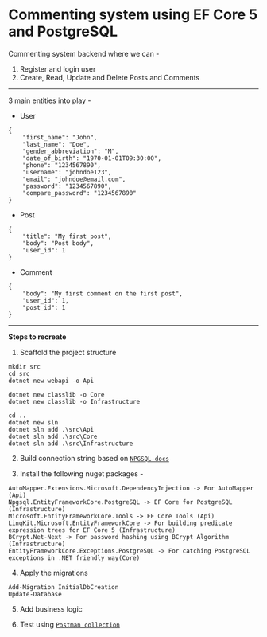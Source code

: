 # Commenting system using EF Core 5 and PostgreSQL

Commenting system backend where we can -
1. Register and login user
2. Create, Read, Update and Delete Posts and Comments

---
3 main entities into play -
- User
```
{
    "first_name": "John",
    "last_name": "Doe",
    "gender_abbreviation": "M",
    "date_of_birth": "1970-01-01T09:30:00",
    "phone": "1234567890",
    "username": "johndoe123",
    "email": "johndoe@email.com",
    "password": "1234567890",
    "compare_password": "1234567890"
}
```

- Post
```
{
    "title": "My first post",
    "body": "Post body",
    "user_id": 1
}
```

- Comment
```
{
    "body": "My first comment on the first post",
    "user_id": 1,
    "post_id": 1
}
```
---
**Steps to recreate**

1. Scaffold the project structure

```
mkdir src
cd src
dotnet new webapi -o Api

dotnet new classlib -o Core
dotnet new classlib -o Infrastructure

cd ..
dotnet new sln
dotnet sln add .\src\Api
dotnet sln add .\src\Core
dotnet sln add .\src\Infrastructure
```

2. Build connection string based on [`NPGSQL docs`](https://www.connectionstrings.com/npgsql/standard/)

3. Install the following nuget packages -
```
AutoMapper.Extensions.Microsoft.DependencyInjection -> For AutoMapper (Api)
Npgsql.EntityFrameworkCore.PostgreSQL -> EF Core for PostgreSQL (Infrastructure)
Microsoft.EntityFrameworkCore.Tools -> EF Core Tools (Api)
LinqKit.Microsoft.EntityFrameworkCore -> For building predicate expression trees for EF Core 5 (Infrastructure)
BCrypt.Net-Next -> For password hashing using BCrypt Algorithm (Infrastructure)
EntityFrameworkCore.Exceptions.PostgreSQL -> For catching PostgreSQL exceptions in .NET friendly way(Core)
```

4. Apply the migrations
```
Add-Migration InitialDbCreation
Update-Database
```

5. Add business logic

6. Test using [`Postman collection`](https://www.getpostman.com/collections/04ea831f0d2f22111682)